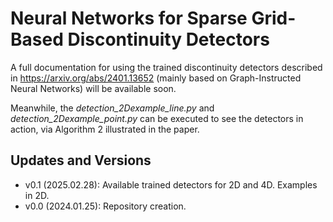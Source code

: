 # Neural Networks for Sparse Grid-Based Discontinuity Detectors
A full documentation for using the trained discontinuity detectors described in https://arxiv.org/abs/2401.13652 (mainly based on Graph-Instructed Neural Networks) will be available 
soon.

Meanwhile, the _detection_2Dexample_line.py_ and _detection_2Dexample_point.py_ can be executed to see the detectors in action, via 
Algorithm 2 illustrated in the paper.

## Updates and Versions
- v0.1 (2025.02.28): Available trained detectors for 2D and 4D. Examples in 2D.
- v0.0 (2024.01.25): Repository creation.

